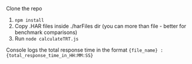 Clone the repo
1. ```npm install```
2. Copy .HAR files inside ./harFiles dir (you can more than file - better for benchmark comparisons)
3. Run ```node calculateTRT.js```

Console logs the total response time in the format
```{file_name} : {total_response_time_in_HH:MM:SS}```